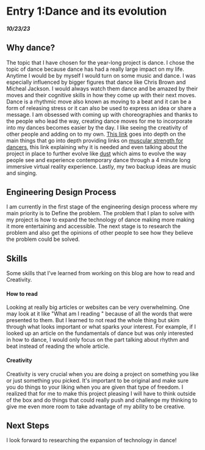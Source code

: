 # Entry 1:Dance and its evolution
##### 10/23/23

## Why dance?

The topic that I have chosen for the year-long project is dance. I chose the topic of dance because dance has had a really large impact on my life. Anytime I would be by myself I would turn on some music and dance. I was especially influenced by bigger figures that dance like Chris Brown and Micheal Jackson. I would always watch them dance and be amazed by their moves and their cognitive skills in how they come up with their next moves. Dance is a rhythmic move also known as moving to a beat and it can be a form of releasing stress or it can also be used to express an idea or share a message. I am obsessed with coming up with choreographies and thanks to the people who lead the way, creating dance moves for me to incorporate into my dances becomes easier by the day. I like seeing the creativity of other people and adding on to my own. [This link](https://medium.com/digital-literacy-for-decision-makers-columbia-b/technology-and-dance-blending-the-digital-and-physical-worlds-33589ff2bdd6) goes into depth on the main things that go into depth providing links on [muscular strength for dancers](https://presentingdenver.org/muscular-strength-for-dancers/), this link explaining why it is needed and even talking about the project in place to further evolve like [dust](https://vrdust.org.uk/)  which aims to evolve the way people see and experience contemporary dance through a 4 minute long immersive virtual reality experience. Lastly, my two backup ideas are music and singing.

## Engineering Design Process

I am currently in the first stage of the engineering design process where my main priority is to Define the problem. The problem that I plan to solve with my project is how to expand the technology of dance making more making it more entertaining and accessible. The next stage is to research the problem and also get the opinions of other people to see how they believe the problem could be solved.

## Skills
Some skills that I’ve learned from working on this blog are how to read and Creativity.

#### How to read
Looking at really big articles or websites can be very overwhelming. One may look at it like "What am I reading " because of all the words that were presented to them. But I learned to not read the whole thing but skim through what looks important or what sparks your interest. For example, if I looked up an article on the fundamentals of dance but was only interested in how to dance, I would only focus on the part talking about rhythm and beat instead of reading the whole article.

#### Creativity
Creativity is very crucial when you are doing a project on something you like or just something you picked. It's important to be original and make sure you do things to your liking when you are given that type of freedom. I realized that for me to make this project pleasing I will have to think outside of the box and do things that could really push and challenge my thinking to give me even more room to take advantage of my ability to be creative.

## Next Steps
I look forward to researching the expansion of technology in dance!